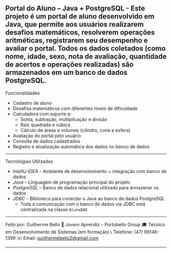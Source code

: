 Portal do Aluno – Java + PostgreSQL -
Este projeto é um portal de aluno desenvolvido em Java, que permite aos usuários realizarem desafios matemáticos, resolverem operações aritméticas, registrarem seu desempenho e avaliar o portal.
Todos os dados coletados (como nome, idade, sexo, nota de avaliação, quantidade de acertos e operações realizadas) são armazenados em um banco de dados PostgreSQL.
---
Funcionalidades
- Cadastro de aluno  
- Desafios matemáticos com diferentes níveis de dificuldade  
- Calculadora com suporte a:
  - Soma, subtração, multiplicação e divisão  
  - Raiz quadrada e cúbica  
  - Cálculo de áreas e volumes (cilindro, cone e esfera)  
- Avaliação do portal pelo usuário  
- Consulta de dados cadastrados  
- Registro e atualização automática dos dados no banco de dados  
---
Tecnologias Utilizadas
- *IntelliJ IDEA* – Ambiente de desenvolvimento + integração com banco de dados  
- *Java* – Linguagem de programação principal do projeto  
- *PostgreSQL* – Banco de dados relacional utilizado para armazenar os dados  
- *JDBC* – Biblioteca para conectar o Java ao banco de dados PostgreSQL  
  - Toda a comunicação com o banco de dados via JDBC está centralizada na classe `AlunoDAO`
---

Feito por: Guilherme Bello
📌 Jovem Aprendiz – Portobello Group
🎓 Técnico em Desenvolvimento de Sistemas (em formação)
📞 Telefone: (47) 99146-1399
✉️ Email: guiilhermebello2@gmail.com

---

